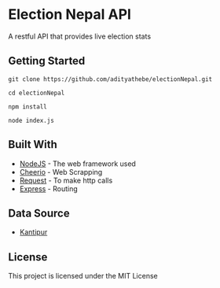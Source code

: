 # Election Nepal API

A restful API that provides live election stats

## Getting Started

```
git clone https://github.com/adityathebe/electionNepal.git
```
```
cd electionNepal
```
```
npm install
```
```
node index.js
```

## Built With

* [NodeJS](https://nodejs.org/en/) - The web framework used
* [Cheerio](https://cheerio.js.org/) - Web Scrapping
* [Request](https://www.npmjs.com/package/request/) - To make http calls
* [Express](https://expressjs.com/) - Routing

## Data Source

* [Kantipur](http://election.ekantipur.com)

## License

This project is licensed under the MIT License
